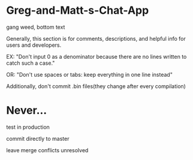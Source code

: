 # Greg-and-Matt-s-Chat-App
gang weed, bottom text


Generally, this section is for comments, descriptions, and helpful info for users and developers.

EX: "Don't input 0 as a denominator because there are no lines written to catch such a case."

OR: "Don't use spaces or tabs: keep everything in one line instead"

Additionally, don't commit .bin files(they change after every compilation)

# Never...

test in production

commit directly to master

leave merge conflicts unresolved
